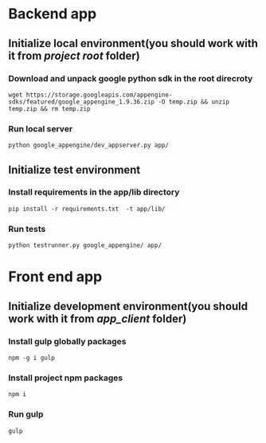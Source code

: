 # Backend app
## Initialize local environment(you should work with it from *project root* folder)
### Download and unpack google python sdk in the root direcroty
```
wget https://storage.googleapis.com/appengine-sdks/featured/google_appengine_1.9.36.zip -O temp.zip && unzip temp.zip && rm temp.zip
```
### Run local server
```
python google_appengine/dev_appserver.py app/
```

## Initialize test environment
### Install requirements in the app/lib directory
```
pip install -r requirements.txt  -t app/lib/
```
### Run tests
```
python testrunner.py google_appengine/ app/
```

# Front end app
## Initialize development environment(you should work with it from *app_client* folder)
### Install gulp globally packages
```
npm -g i gulp
```
### Install project npm packages
```
npm i
```
### Run gulp
```
gulp
```
